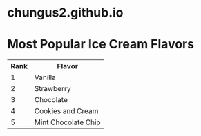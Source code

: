 # chungus2.github.io

<!DOCTYPE html>
<html ><head><meta charset=utf-8" /><title>I Scream For Ice Cream!</title></head>
<body>
        <h1>Most Popular Ice Cream Flavors</h1>
        <table><tr><th>Rank</th><th>Flavor</th></tr>
        <tr><td>1</td><td>Vanilla</td></tr>
        <tr><td>2</td><td>Strawberry</td></tr>
        <tr><td>3</td><td>Chocolate</td></tr>
        <tr><td>4</td><td>Cookies and Cream</td></tr>
        <tr><td>5</td><td>Mint Chocolate Chip</td></tr></table>
</body>
</html>

 
